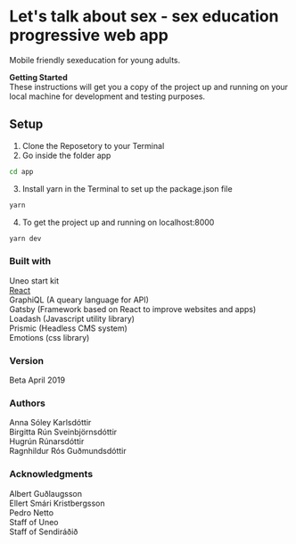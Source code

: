 # Let's talk about sex - sex education progressive web app
Mobile friendly sexeducation for young adults.

<b>Getting Started</b></br>
These instructions will get you a copy of the project up and running on your local machine for development and testing purposes.

## Setup
1. Clone the Reposetory to your Terminal
2. Go inside the folder app
```bash
cd app
```
3. Install yarn in the Terminal to set up the package.json file
```bash
yarn
```
4. To get the project up and running on localhost:8000
```bash
yarn dev
```

### Built with
Uneo start kit</br>
[React](https://reactjs.org/)</br>
GraphiQL (A queary language for API)</br>
Gatsby (Framework based on React to improve websites and apps)</br>
Loadash (Javascript utility library)</br>
Prismic (Headless CMS system)</br>
Emotions (css library)

### Version
Beta April 2019

### Authors
Anna Sóley Karlsdóttir</br>
Birgitta Rún Sveinbjörnsdóttir</br>
Hugrún Rúnarsdóttir</br>
Ragnhildur Rós Guðmundsdóttir</br>

### Acknowledgments
Albert Guðlaugsson</br>
Ellert Smári Kristbergsson</br>
Pedro Netto</br>
Staff of Uneo</br>
Staff of Sendiráðið</br>





